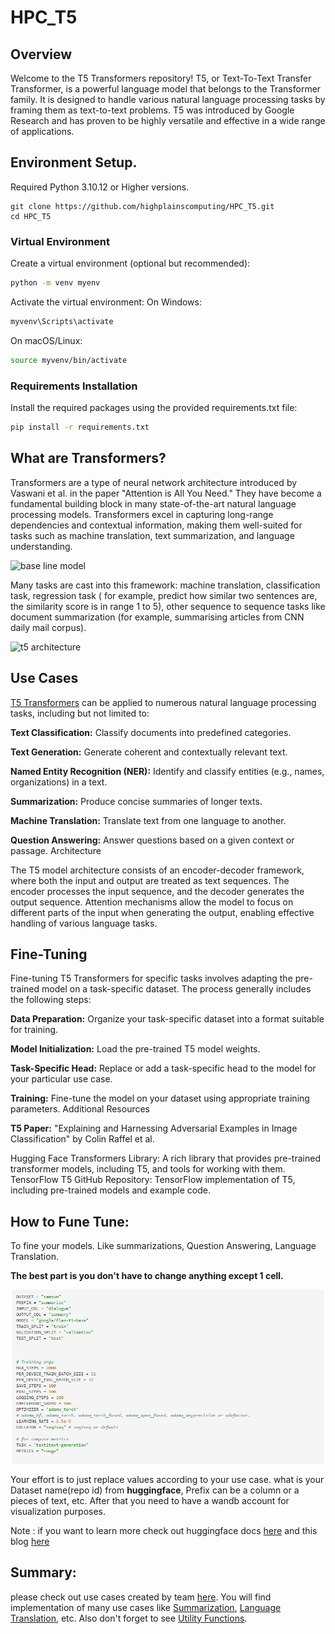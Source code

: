 # HPC_T5

## Overview

Welcome to the T5 Transformers repository! T5, or Text-To-Text Transfer Transformer, is a powerful language model that belongs to the Transformer family. It is designed to handle various natural language processing tasks by framing them as text-to-text problems. T5 was introduced by Google Research and has proven to be highly versatile and effective in a wide range of applications.

## Environment Setup.
Required Python 3.10.12 or Higher versions.

```
git clone https://github.com/highplainscomputing/HPC_T5.git
cd HPC_T5
```
### Virtual Environment
Create a virtual environment (optional but recommended):
```bash
python -m venv myenv
```
Activate the virtual environment:
On Windows:
```bash
myvenv\Scripts\activate
```
On macOS/Linux:
```bash
source myvenv/bin/activate
```
### Requirements Installation
Install the required packages using the provided requirements.txt file:
```bash
pip install -r requirements.txt
```

## What are Transformers?
Transformers are a type of neural network architecture introduced by Vaswani et al. in the paper "Attention is All You Need." They have become a fundamental building block in many state-of-the-art natural language processing models. Transformers excel in capturing long-range dependencies and contextual information, making them well-suited for tasks such as machine translation, text summarization, and language understanding.

![base line model](https://miro.medium.com/v2/resize:fit:828/format:webp/1*QOVXAn0bx8HKGrBIXAgydw.png)

Many tasks are cast into this framework: machine translation, classification task, regression task ( for example, predict how similar two sentences are, the similarity score is in range 1 to 5), other sequence to sequence tasks like document summarization (for example, summarising articles from CNN daily mail corpus).

![t5 architecture](https://miro.medium.com/v2/resize:fit:720/format:webp/1*iJcUH1F0TmCQE5p2wQt9og.png)

## Use Cases
[T5 Transformers](https://huggingface.co/docs/transformers/model_doc/t5) can be applied to numerous natural language processing tasks, including but not limited to:

**Text Classification:** Classify documents into predefined categories.


**Text Generation:** Generate coherent and contextually relevant text.

**Named Entity Recognition (NER):** Identify and classify entities (e.g., names, 
organizations) in a text.

**Summarization:** Produce concise summaries of longer texts.

**Machine Translation:** Translate text from one language to another.

**Question Answering:** Answer questions based on a given context or passage.
Architecture

The T5 model architecture consists of an encoder-decoder framework, where both the input and output are treated as text sequences. The encoder processes the input sequence, and the decoder generates the output sequence. Attention mechanisms allow the model to focus on different parts of the input when generating the output, enabling effective handling of various language tasks.

## Fine-Tuning

Fine-tuning T5 Transformers for specific tasks involves adapting the pre-trained model on a task-specific dataset. The process generally includes the following steps:

**Data Preparation:** Organize your task-specific dataset into a format suitable for training.

**Model Initialization:** Load the pre-trained T5 model weights.

**Task-Specific Head:** Replace or add a task-specific head to the model for your particular use case.

**Training:** Fine-tune the model on your dataset using appropriate training parameters.
Additional Resources

**T5 Paper:** "Explaining and Harnessing Adversarial Examples in Image Classification" by Colin Raffel et al.

Hugging Face Transformers Library: A rich library that provides pre-trained transformer models, including T5, and tools for working with them.
TensorFlow T5 GitHub Repository: TensorFlow implementation of T5, including pre-trained models and example code.

## How to Fune Tune:
To fine your models. Like summarizations, Question Answering, Language Translation.

**The best part is you don't have to change anything except 1 cell.**

![How to Fine Tune](How_to_Fine_Tune.png)

Your effort is to just replace values according to your use case. what is your Dataset name(repo id) from **huggingface**, Prefix can be a column or a pieces of text, etc.
After that you need to have a wandb account for visualization purposes.
 
Note : if you want to learn more check out huggingface docs [here](https://huggingface.co/docs/transformers/model_doc/t5) and this blog [here](https://medium.com/analytics-vidhya/t5-a-detailed-explanation-a0ac9bc53e51)

## Summary:
please check out use cases created by team [here](https://github.com/highplainscomputing/HPC_T5/tree/main/T5). You will find implementation of many use cases like [Summarization](https://github.com/highplainscomputing/HPC_T5/tree/main/T5/04-summary-generation),
[Language Translation](https://github.com/highplainscomputing/HPC_T5/tree/main/T5/02-language-translation), etc. 
Also don't forget to see [Utility Functions](https://github.com/highplainscomputing/HPC_T5/tree/main/utils).


